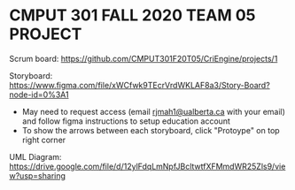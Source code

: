 # CMPUT 301 FALL 2020 TEAM 05 PROJECT

Scrum board: https://github.com/CMPUT301F20T05/CriEngine/projects/1

Storyboard: https://www.figma.com/file/xWCfwk9TEcrVrdWKLAF8a3/Story-Board?node-id=0%3A1
- May need to request access (email rjmah1@ualberta.ca with your email) and follow figma instructions to setup education account
- To show the arrows between each storyboard, click "Protoype" on top right corner

UML Diagram: https://drive.google.com/file/d/12ylFdqLmNpfJBcltwtfXFMmdWR25Zls9/view?usp=sharing

